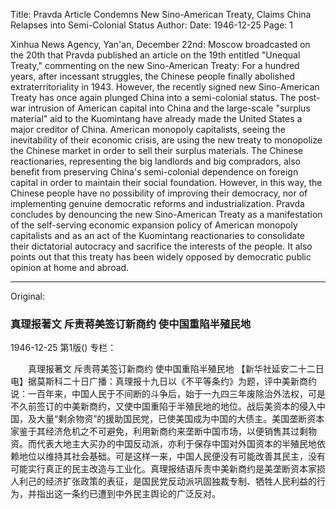Title: Pravda Article Condemns New Sino-American Treaty, Claims China Relapses into Semi-Colonial Status
Author:
Date: 1946-12-25
Page: 1

Xinhua News Agency, Yan'an, December 22nd: Moscow broadcasted on the 20th that Pravda published an article on the 19th entitled "Unequal Treaty," commenting on the new Sino-American Treaty: For a hundred years, after incessant struggles, the Chinese people finally abolished extraterritoriality in 1943. However, the recently signed new Sino-American Treaty has once again plunged China into a semi-colonial status. The post-war intrusion of American capital into China and the large-scale "surplus material" aid to the Kuomintang have already made the United States a major creditor of China. American monopoly capitalists, seeing the inevitability of their economic crisis, are using the new treaty to monopolize the Chinese market in order to sell their surplus materials. The Chinese reactionaries, representing the big landlords and big compradors, also benefit from preserving China's semi-colonial dependence on foreign capital in order to maintain their social foundation. However, in this way, the Chinese people have no possibility of improving their democracy, nor of implementing genuine democratic reforms and industrialization. Pravda concludes by denouncing the new Sino-American Treaty as a manifestation of the self-serving economic expansion policy of American monopoly capitalists and as an act of the Kuomintang reactionaries to consolidate their dictatorial autocracy and sacrifice the interests of the people. It also points out that this treaty has been widely opposed by democratic public opinion at home and abroad.



<hr /> 

Original: 


### 真理报著文  斥责蒋美签订新商约  使中国重陷半殖民地

1946-12-25
第1版()
专栏：

　　真理报著文
    斥责蒋美签订新商约
    使中国重陷半殖民地
    【新华社延安二十二日电】据莫斯科二十日广播：真理报十九日以《不平等条约》为题，评中美新商约说：一百年来，中国人民于不间断的斗争后，始于一九四三年废除治外法权，可是不久前签订的中美新商约，又使中国重陷于半殖民地的地位。战后美资本的侵入中国，及大量“剩余物资”的援助国民党，已使美国成为中国的大债主。美国垄断资本家鉴于其经济危机之不可避免，利用新商约来垄断中国市场，以便销售其过剩物资。而代表大地主大买办的中国反动派，亦利于保存中国对外国资本的半殖民地依赖地位以维持其社会基础。可是这样一来，中国人民便没有可能改善其民主，没有可能实行真正的民主改造与工业化。真理报结语斥责中美新商约是美垄断资本家损人利己的经济扩张政策的表征，是国民党反动派巩固独裁专制、牺牲人民利益的行为，并指出这一条约已遭到中外民主舆论的广泛反对。
